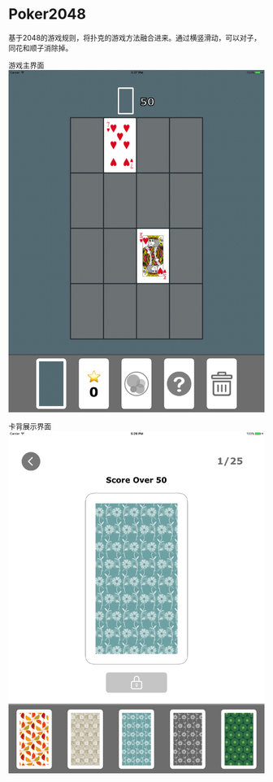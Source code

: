# Poker2048

基于2048的游戏规则，将扑克的游戏方法融合进来。通过横竖滑动，可以对子，同花和顺子消除掉。

游戏主界面
![Image text](https://raw.githubusercontent.com/tom555cat/pictures/master/Simulator%20Screen%20Shot%202017年5月18日%20下午5.27.50.png)

卡背展示界面
![Image text](https://raw.githubusercontent.com/tom555cat/pictures/master/Simulator%20Screen%20Shot%202017年5月18日%20下午5.28.02.png)



